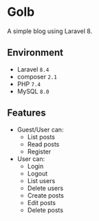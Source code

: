 # Golb

A simple blog using Laravel 8.

## Environment
- Laravel `8.4`
- composer `2.1`
- PHP `7.4`
- MySQL `8.0`

## Features
- Guest/User can:
    - List posts
    - Read posts
    - Register
- User can:
    - Login
    - Logout
    - List users
    - Delete users
    - Create posts
    - Edit posts
    - Delete posts